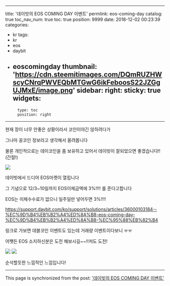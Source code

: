 
---
title: '데이빗의 EOS COMING DAY 이벤트'
permlink: eos-coming-day
catalog: true
toc_nav_num: true
toc: true
position: 9999
date: 2018-12-02 00:23:39
categories:
- kr
tags:
- kr
- eos
- daybit
- eoscomingday
thumbnail: 'https://cdn.steemitimages.com/DQmRUZHWscyCNrqPWVEQbMTGwG6ikFeboosS22JZGgUJMxE/image.png'
sidebar:
    right:
        sticky: true
widgets:
    -
        type: toc
        position: right
---


현재 장이 너무 안좋은 상황이라서 코인이야긴 않하려다가

그나마 꽁코인 정보라고 생각해서 올려봅니다

물론  개인적으로는 데이코인을 좀 보유하고 있어서 데이빗이 잘되었으면 좋겠습니다!!(간절!)

![](https://cdn.steemitimages.com/DQmRUZHWscyCNrqPWVEQbMTGwG6ikFeboosS22JZGgUJMxE/image.png)

데이빗에서 드디어 EOS마켓이 열립니다

그 기념으로 12/3~10일까지 EOS이체금액에 3%!!!! 를 준다고합니다

EOS는 이체수수료가 없으니 일주일만 넣어두면 3%!!!!


https://support.daybit.com/ko/support/solutions/articles/36000103184--%EC%9D%B4%EB%B2%A4%ED%8A%B8-eos-coming-day-%EC%9D%B4%EB%B2%A4%ED%8A%B8-%EC%95%88%EB%82%B4

링크로 가보면 데블코인 이벤트도 있는데 거래량 이벤트이다보니 ㅠㅠ

어쨋든 EOS 소지하신분은 도전 해보시길~~!!저도 도전!



![](https://cdn.steemitimages.com/DQmS5aANUYSKWJLP9DRsEkRczw5PVKCTR84yjGJ2CyYwhqr/image.png)
![](https://cdn.steemitimages.com/DQmTa57rC57k4PAnxGu7GiKAbXthuWP7ySETyoomWVhdKqa/image.png)

순삭할듯한 느낌적인 느낌입니다!

- - -

This page is synchronized from the post: ['데이빗의 EOS COMING DAY 이벤트'](https://steemit.com/@virus707/eos-coming-day)
